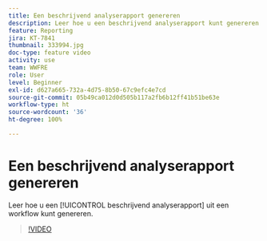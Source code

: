 ```yaml
---
title: Een beschrijvend analyserapport genereren
description: Leer hoe u een beschrijvend analyserapport kunt genereren op basis van een workflow in Adobe Campaign V8.
feature: Reporting
jira: KT-7841
thumbnail: 333994.jpg
doc-type: feature video
activity: use
team: WWFRE
role: User
level: Beginner
exl-id: d627a665-732a-4d75-8b50-67c9efc4e7cd
source-git-commit: 05b49ca012d0d505b117a2fb6b12ff41b51be63e
workflow-type: ht
source-wordcount: '36'
ht-degree: 100%

---
```


# Een beschrijvend analyserapport genereren

Leer hoe u een [!UICONTROL beschrijvend analyserapport] uit een workflow kunt genereren.

>[!VIDEO](https://video.tv.adobe.com/v/333994?quality=12&learn=on)
